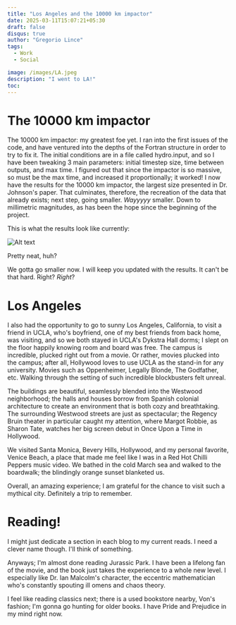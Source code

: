 ```yaml
---
title: "Los Angeles and the 10000 km impactor"
date: 2025-03-11T15:07:21+05:30
draft: false 
disqus: true
author: "Gregorio Lince"
tags:
  - Work
  - Social

image: /images/LA.jpeg
description: "I went to LA!"
toc:
---
```


# The 10000 km impactor

The 10000 km impactor: my greatest foe yet. I ran into the first issues of the code, and have ventured into the depths of the Fortran structure in order to try to fix it. The initial conditions are in a file called hydro.input, and so I have been tweaking 3 main parameters: initial timestep size, time between outputs, and max time. I figured out that since the impactor is so massive, so must be the max time, and increased it proportionally; it worked! I now have the results for the 10000 km impactor, the largest size presented in Dr. Johnson's paper. That culminates, therefore, the recreation of the data that already exists; next step, going smaller. _Wayyyyy_ smaller. Down to millimetric magnitudes, as has been the hope since the beginning of the project. 

This is what the results look like currently:

![Alt text](/images/whatsapp1.jpeg "Current results")

Pretty neat, huh?

We gotta go smaller now. I will keep you updated with the results. It can't be that hard. Right? _Right_?

# Los Angeles

I also had the opportunity to go to sunny Los Angeles, California, to visit a friend in UCLA, who's boyfriend, one of my best friends from back home, was visiting, and so we both stayed in UCLA's Dykstra Hall dorms; I slept on the floor happily knowing room and board was free. The campus is incredible, plucked right out from a movie. Or rather, movies plucked into the campus; after all, Hollywood loves to use UCLA as the stand-in for any university. Movies such as Oppenheimer, Legally Blonde, The Godfather, etc. Walking through the setting of such incredible blockbusters felt unreal. 

The buildings are beautiful, seamlessly blended into the Westwood neighborhood; the halls and houses borrow from Spanish colonial architecture to create an environment that is both cozy and breathtaking. The surrounding Westwood streets are just as spectacular; the Regency Bruin theater in particular caught my attention, where Margot Robbie, as Sharon Tate, watches her big screen debut in Once Upon a Time in Hollywood.   

We visited Santa Monica, Bevery Hills, Hollywood, and my personal favorite, Venice Beach, a place that made me feel like I was in a Red Hot Chilli Peppers music video. We bathed in the cold March sea and walked to the boardwalk; the blindingly orange sunset blanketed us. 

Overall, an amazing experience; I am grateful for the chance to visit such a mythical city. Definitely a trip to remember. 

# Reading!

I might just dedicate a section in each blog to my current reads. I need a clever name though. I'll think of something.

Anyways; I'm almost done reading Jurassic Park. I have been a lifelong fan of the movie, and the book just takes the experience to a whole new level. I especially like Dr. Ian Malcolm's character, the eccentric mathematician who's constantly spouting ill omens and chaos theory. 

I feel like reading classics next; there is a used bookstore nearby, Von's fashion; I'm gonna go hunting for older books. I have Pride and Prejudice in my mind right now.